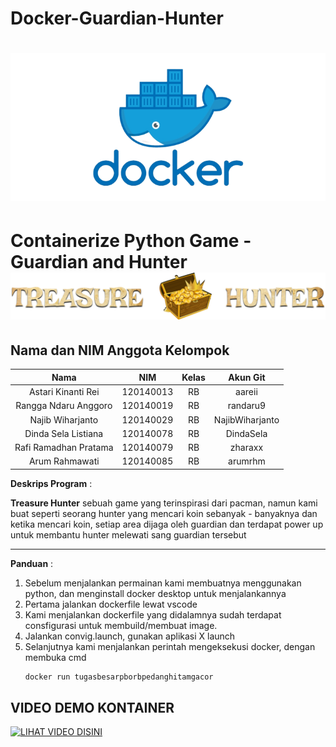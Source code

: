 # Docker-Guardian-Hunter
![Img 1](docker.png)
========================================
Containerize Python Game - Guardian and Hunter
![Img 1](Judul.png)
========================================

## Nama dan NIM Anggota Kelompok
| Nama | NIM | Kelas | Akun Git |
| :---: | :---: | :---: | :---: |
| Astari Kinanti Rei          | 120140013 | RB | aareii          |
| Rangga Ndaru Anggoro        | 120140019 | RB | randaru9        |
| Najib Wiharjanto            | 120140029 | RB | NajibWiharjanto |
| Dinda Sela Listiana         | 120140078 | RB | DindaSela       |
| Rafi Ramadhan Pratama       | 120140079 | RB | zharaxx         |
| Arum Rahmawati              | 120140085 | RB | arumrhm         |

**Deskrips Program** :

**Treasure Hunter** sebuah game yang terinspirasi dari pacman, namun kami buat seperti seorang hunter yang mencari koin sebanyak - banyaknya dan ketika mencari koin, setiap area dijaga oleh guardian dan terdapat power up untuk membantu hunter melewati sang guardian tersebut

***

**Panduan** :

1. Sebelum menjalankan permainan kami membuatnya menggunakan python, dan menginstall docker desktop untuk menjalankannya
2. Pertama jalankan dockerfile lewat vscode
3. Kami menjalankan dockerfile yang didalamnya sudah terdapat consfigurasi untuk membuild/membuat image.
5. Jalankan convig.launch, gunakan aplikasi X launch
4. Selanjutnya kami menjalankan perintah mengeksekusi docker, dengan membuka cmd
    ``` bash
    docker run tugasbesarpborbpedanghitamgacor
    ```
## VIDEO DEMO KONTAINER

[![LIHAT VIDEO DISINI](https://user-images.githubusercontent.com/94521429/170832332-e6a37f02-b9ff-408a-bad5-58c0600487b4.png)](https://youtu.be/WE8XTFlB8OQ)
